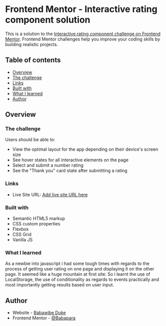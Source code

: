 # Frontend Mentor - Interactive rating component solution

This is a solution to the [Interactive rating component challenge on Frontend Mentor](https://www.frontendmentor.io/challenges/interactive-rating-component-koxpeBUmI). Frontend Mentor challenges help you improve your coding skills by building realistic projects. 

## Table of contents

  - [Overview](#overview)
  - [The challenge](#the-challenge)
  - [Links](#links)
  - [Built with](#built-with)
  - [What I learned](#what-i-learned)
  - [Author](#author)



## Overview

### The challenge

Users should be able to:

- View the optimal layout for the app depending on their device's screen size
- See hover states for all interactive elements on the page
- Select and submit a number rating
- See the "Thank you" card state after submitting a rating


### Links

- Live Site URL: [Add live site URL here](https://your-live-site-url.com)

### Built with

- Semantic HTML5 markup
- CSS custom properties
- Flexbox
- CSS Grid
- Vanilla JS



### What I learned
As a newbie into javascript i had some tough times with regards to the process of getting user rating on one page and displaying it on the other page. It seemed like a huge mountain at first site.
So i learnt the use of LocalStorage, the use of conditionality as regards to events practically and most importantly getting results based on user input.


## Author

- Website - [Babawibe Duke](https://www.your-site.com)
- Frontend Mentor - [@Babapara](https://www.frontendmentor.io/profile/Babapara)
